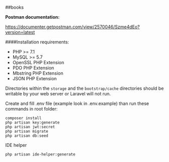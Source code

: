 ##books

**Postman documentation:**

https://documenter.getpostman.com/view/2570046/Szme4dEo?version=latest


####Installation
requirements:
- PHP >= 7.1
- MySQL >= 5.7
- OpenSSL PHP Extension
- PDO PHP Extension
- Mbstring PHP Extension
- JSON PHP Extension

Directories within the  `storage` and the `bootstrap/cache` directories should be writable by your web server or Laravel will not run.

Create and fill .env file (example look in .env.example) than run these commands in root folder: 

```
composer install
php artisan key:generate
php artisan jwt:secret
php artisan migrate
php artisan db:seed
```

IDE helper

``php artisan ide-helper:generate``
